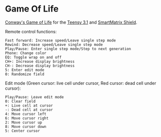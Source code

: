 # Game Of Life

[Conway's Game of Life](http://en.wikipedia.org/wiki/Conway's_Game_of_Life) for the [Teensy 3.1](http://pjrc.com) and [SmartMatrix Shield](http://pixelmatix.com).

Remote control functions:

	Fast forward: Increase speed/Leave single step mode
	Rewind: Decrease speed/Leave single step mode
	Play/Pause: Enter single step mode/Step to next generation
	Phone: Change color
	EQ: Toggle wrap on and off
	CH+: Increase display brightness
	CH-: Decrease display brightness
	5: Enter edit mode
	0: Randomize field

Edit mode (Green cursor: live cell under cursor, Red cursor: dead cell under cursor):

	Play/Pause: Leave edit mode
	0: Clear field
	+: Live cell at cursor
	-: Dead cell at cursor
	4: Move cursor left
	6: Move cursor right
	2: Move cursor up
	8: Move cursor down
	5: Center cursor

